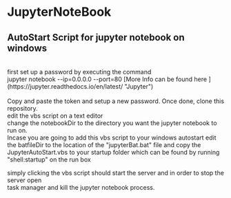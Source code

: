 # JupyterNoteBook
## AutoStart Script for jupyter notebook on windows
<br>
first set up a password by executing the command <br>
jupyter notebook --ip=0.0.0.0 --port=80 [More Info can be found here ](https://jupyter.readthedocs.io/en/latest/ "Jupyter")<br>
<br>
Copy and paste the token and setup a new password. Once done, clone this repository. <br>
edit the vbs script on a text editor <br>
 change the  notebookDir to the directory you want the jupyter notebook to run on. <br>
 Incase you are going to add this vbs script to your windows autostart edit <br>
 the batfileDir to the location of the "jupyterBat.bat" file and copy the JupyterAutoStart.vbs to your startup folder which can be found by running <br>
 "shell:startup" on the run box

simply clicking the vbs script should start the server and in order to stop the server open <br>task manager and kill the jupyter notebook process.